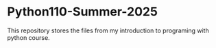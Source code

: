 # Python110-Summer-2025
This repository stores the files from my introduction to programing with python course.
